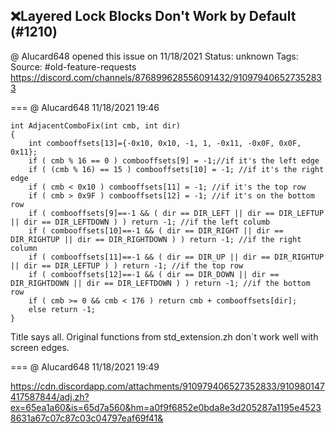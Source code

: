 ## ❌Layered Lock Blocks Don't Work by Default (#1210)
@ Alucard648 opened this issue on 11/18/2021
Status: unknown
Tags: 
Source: #old-feature-requests https://discord.com/channels/876899628556091432/910979406527352833


=== @ Alucard648 11/18/2021 19:46

```//Fixed variant of AdjacentCombo function from std_extension.zh
int AdjacentComboFix(int cmb, int dir)
{
    int combooffsets[13]={-0x10, 0x10, -1, 1, -0x11, -0x0F, 0x0F, 0x11};
    if ( cmb % 16 == 0 ) combooffsets[9] = -1;//if it's the left edge
    if ( (cmb % 16) == 15 ) combooffsets[10] = -1; //if it's the right edge
    if ( cmb < 0x10 ) combooffsets[11] = -1; //if it's the top row
    if ( cmb > 0x9F ) combooffsets[12] = -1; //if it's on the bottom row
    if ( combooffsets[9]==-1 && ( dir == DIR_LEFT || dir == DIR_LEFTUP || dir == DIR_LEFTDOWN ) ) return -1; //if the left columb
    if ( combooffsets[10]==-1 && ( dir == DIR_RIGHT || dir == DIR_RIGHTUP || dir == DIR_RIGHTDOWN ) ) return -1; //if the right column
    if ( combooffsets[11]==-1 && ( dir == DIR_UP || dir == DIR_RIGHTUP || dir == DIR_LEFTUP ) ) return -1; //if the top row
    if ( combooffsets[12]==-1 && ( dir == DIR_DOWN || dir == DIR_RIGHTDOWN || dir == DIR_LEFTDOWN ) ) return -1; //if the bottom row
    if ( cmb >= 0 && cmb < 176 ) return cmb + combooffsets[dir];
    else return -1;
}
```
Title says all. Original functions from std_extension.zh don`t work well with screen edges.

=== @ Alucard648 11/18/2021 19:49


https://cdn.discordapp.com/attachments/910979406527352833/910980147417587844/adj.zh?ex=65ea1a60&is=65d7a560&hm=a0f9f6852e0bda8e3d205287a1195e45238631a67c07c87c03c04797eaf69f41&

